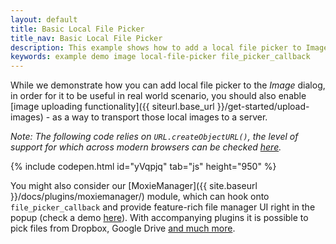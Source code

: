 ```yaml
---
layout: default
title: Basic Local File Picker
title_nav: Basic Local File Picker
description: This example shows how to add a local file picker to Image dialog.
keywords: example demo image local-file-picker file_picker_callback
---
```


While we demonstrate how you can add local file picker to the *Image* dialog, in order for it to be useful in real world scenario, you should also enable [image uploading functionality]({{ siteurl.base_url }}/get-started/upload-images) - as a way to transport those local images to a server.

*Note: The following code relies on `URL.createObjectURL()`, the level of support for which across modern browsers can be checked [here](http://caniuse.com/#search=createObjectURL).*

{% include codepen.html id="yVqpjq" tab="js" height="950" %}

You might also consider our [MoxieManager]({{ site.baseurl }}/docs/plugins/moxiemanager/) module, which can hook onto `file_picker_callback` and provide feature-rich file manager UI right in the popup (check a demo [here](http://www.moxiemanager.com/demos/tinymce.php)). With accompanying plugins it is possible to pick files from Dropbox, Google Drive [and much more](http://www.moxiemanager.com/documentation/index.php/Plugins).
